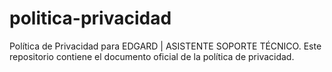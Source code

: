 # politica-privacidad
Política de Privacidad para EDGARD | ASISTENTE SOPORTE TÉCNICO. Este repositorio contiene el documento oficial de la política de privacidad.
